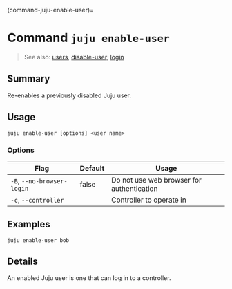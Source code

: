 (command-juju-enable-user)=
# Command `juju enable-user`
> See also: [users](#users), [disable-user](#disable-user), [login](#login)

## Summary
Re-enables a previously disabled Juju user.

## Usage
```juju enable-user [options] <user name>```

### Options
| Flag | Default | Usage |
| --- | --- | --- |
| `-B`, `--no-browser-login` | false | Do not use web browser for authentication |
| `-c`, `--controller` |  | Controller to operate in |

## Examples

    juju enable-user bob


## Details
An enabled Juju user is one that can log in to a controller.